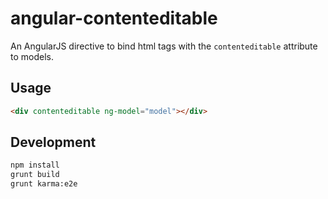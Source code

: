 # angular-contenteditable

An AngularJS directive to bind html tags with the `contenteditable` attribute to models.

## Usage

```html
<div contenteditable ng-model="model"></div>
```

## Development

```bash
npm install
grunt build
grunt karma:e2e
```
